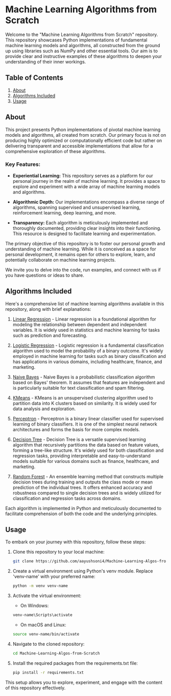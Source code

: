 # Machine Learning Algorithms from Scratch

Welcome to the "Machine Learning Algorithms from Scratch" repository. This repository showcases Python implementations of fundamental machine learning models and algorithms, all constructed from the ground up using libraries such as NumPy and other essential tools. Our aim is to provide clear and instructive examples of these algorithms to deepen your understanding of their inner workings.

## Table of Contents

1. [About](#about)
2. [Algorithms Included](#algorithms-included)
3. [Usage](#usage)

## About

This project presents Python implementations of pivotal machine learning models and algorithms, all created from scratch. Our primary focus is not on producing highly optimized or computationally efficient code but rather on delivering transparent and accessible implementations that allow for a comprehensive exploration of these algorithms.

### Key Features:

- **Experiential Learning:** This repository serves as a platform for our personal journey in the realm of machine learning. It provides a space to explore and experiment with a wide array of machine learning models and algorithms.

- **Algorithmic Depth:** Our implementations encompass a diverse range of algorithms, spanning supervised and unsupervised learning, reinforcement learning, deep learning, and more.

- **Transparency:** Each algorithm is meticulously implemented and thoroughly documented, providing clear insights into their functioning. This resource is designed to facilitate learning and experimentation.

The primary objective of this repository is to foster our personal growth and understanding of machine learning. While it is conceived as a space for personal development, it remains open for others to explore, learn, and potentially collaborate on machine learning projects.

We invite you to delve into the code, run examples, and connect with us if you have questions or ideas to share.

## Algorithms Included

Here's a comprehensive list of machine learning algorithms available in this repository, along with brief explanations:

1. [Linear Regression](https://github.com/aayushsoni4/Machine-Learning-Algos-from-Scratch/tree/main/Linear_Regression) - Linear regression is a foundational algorithm for modeling the relationship between dependent and independent variables. It is widely used in statistics and machine learning for tasks such as prediction and forecasting.

2. [Logistic Regression](https://github.com/aayushsoni4/Machine-Learning-Algos-from-Scratch/tree/main/Logistic_Regression) - Logistic regression is a fundamental classification algorithm used to model the probability of a binary outcome. It's widely employed in machine learning for tasks such as binary classification and has applications in various domains, including healthcare, finance, and marketing.

3. [Naive Bayes](https://github.com/aayushsoni4/Machine-Learning-Algos-from-Scratch/tree/main/Naive_Bayes) - Naive Bayes is a probabilistic classification algorithm based on Bayes' theorem. It assumes that features are independent and is particularly suitable for text classification and spam filtering.

4. [KMeans](https://github.com/aayushsoni4/Machine-Learning-Algos-from-Scratch/tree/main/KMeans_Clustering) - KMeans is an unsupervised clustering algorithm used to partition data into K clusters based on similarity. It is widely used for data analysis and exploration.

5. [Perceptron](https://github.com/aayushsoni4/Machine-Learning-Algos-from-Scratch/tree/main/Neural_Network) - Perceptron is a binary linear classifier used for supervised learning of binary classifiers. It is one of the simplest neural network architectures and forms the basis for more complex models.

6. [Decision Tree](https://github.com/aayushsoni4/Machine-Learning-Algos-from-Scratch/tree/main/Decision_Tree) - Decision Tree is a versatile supervised learning algorithm that recursively partitions the data based on feature values, forming a tree-like structure. It's widely used for both classification and regression tasks, providing interpretable and easy-to-understand models suitable for various domains such as finance, healthcare, and marketing.

7. [Random Forest](https://github.com/aayushsoni4/Machine-Learning-Algos-from-Scratch/tree/main/Random_Forest) - An ensemble learning method that constructs multiple decision trees during training and outputs the class mode or mean prediction of the individual trees. It offers enhanced accuracy and robustness compared to single decision trees and is widely utilized for classification and regression tasks across domains.

Each algorithm is implemented in Python and meticulously documented to facilitate comprehension of both the code and the underlying principles.

## Usage

To embark on your journey with this repository, follow these steps:

1. Clone this repository to your local machine:

    ```bash
    git clone https://github.com/aayushsoni4/Machine-Learning-Algos-from-Scratch.git
    ```

2. Create a virtual environment using Python's venv module. Replace 'venv-name' with your preferred name:

    ```bash
    python -m venv venv-name
    ```

3. Activate the virtual environment:

    - On Windows:

    ```bash
    venv-name\Scripts\activate
    ```

    - On macOS and Linux:

    ```bash
    source venv-name/bin/activate
    ```

4. Navigate to the cloned repository:

    ```bash
    cd Machine-Learning-Algos-from-Scratch
    ```

5. Install the required packages from the requirements.txt file:

    ```bash
    pip install -r requirements.txt
    ```

This setup allows you to explore, experiment, and engage with the content of this repository effectively.
